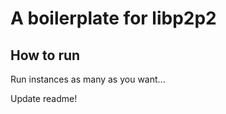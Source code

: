 # A boilerplate for libp2p2

## How to run

Run instances as many as you want...

<TODO>
Update readme!
